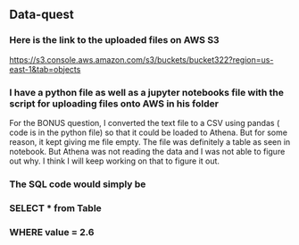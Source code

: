 ## Data-quest
### Here is the link to the uploaded files on AWS S3

https://s3.console.aws.amazon.com/s3/buckets/bucket322?region=us-east-1&tab=objects

### I have a python file as well as a jupyter notebooks file with the script for uploading files onto AWS in his folder

For the BONUS question, I converted the text file to a CSV using pandas ( code is in the python file) so that it could be loaded to Athena. But for some reason, it kept giving me file empty. The file was definitely a table as seen in notebook. But Athena was not reading the data and I was not able to figure out why. I think I will keep working on that to figure it out. 

### The SQL code would simply be
### SELECT * from Table 
### WHERE value = 2.6

